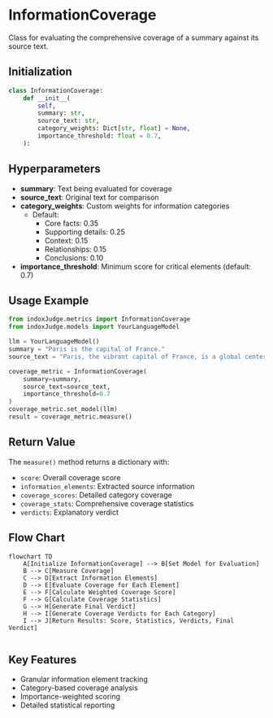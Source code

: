 # InformationCoverage

Class for evaluating the comprehensive coverage of a summary against its source text.

## Initialization

```python
class InformationCoverage:
    def __init__(
        self,
        summary: str,
        source_text: str,
        category_weights: Dict[str, float] = None,
        importance_threshold: float = 0.7,
    ):
```

## Hyperparameters

- **summary**: Text being evaluated for coverage
- **source_text**: Original text for comparison
- **category_weights**: Custom weights for information categories
  - Default:
    - Core facts: 0.35
    - Supporting details: 0.25
    - Context: 0.15
    - Relationships: 0.15
    - Conclusions: 0.10
- **importance_threshold**: Minimum score for critical elements (default: 0.7)

## Usage Example

```python
from indoxJudge.metrics import InformationCoverage
from indoxJudge.models import YourLanguageModel

llm = YourLanguageModel()
summary = "Paris is the capital of France."
source_text = "Paris, the vibrant capital of France, is a global center of art, fashion, and culture."

coverage_metric = InformationCoverage(
    summary=summary,
    source_text=source_text,
    importance_threshold=0.7
)
coverage_metric.set_model(llm)
result = coverage_metric.measure()
```

## Return Value

The `measure()` method returns a dictionary with:

- `score`: Overall coverage score
- `information_elements`: Extracted source information
- `coverage_scores`: Detailed category coverage
- `coverage_stats`: Comprehensive coverage statistics
- `verdicts`: Explanatory verdict

## Flow Chart

```mermaid
flowchart TD
    A[Initialize InformationCoverage] --> B[Set Model for Evaluation]
    B --> C[Measure Coverage]
    C --> D[Extract Information Elements]
    D --> E[Evaluate Coverage for Each Element]
    E --> F[Calculate Weighted Coverage Score]
    F --> G[Calculate Coverage Statistics]
    G --> H[Generate Final Verdict]
    H --> I[Generate Coverage Verdicts for Each Category]
    I --> J[Return Results: Score, Statistics, Verdicts, Final Verdict]


```

## Key Features

- Granular information element tracking
- Category-based coverage analysis
- Importance-weighted scoring
- Detailed statistical reporting
